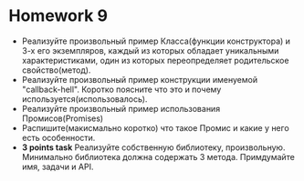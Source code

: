 <h1>
    Homework 9
</h1>

<ul>
    <li>
        Реализуйте произвольный пример Класса(функции конструктора) и 3-х его
        экземпляров, каждый из которых обладает уникальными характеристиками,
        один из которых переопределяет родительское свойство(метод).
    </li>
    <li>
        Реализуйте произвольный пример конструкции именуемой "callback-hell".
        Коротко поясните что это и почему используется(использовалось).
    </li>
    <li>
        Реализуйте произвольный пример использования Промисов(Promises)
    </li>
    <li>
        Распишите(макисмально коротко) что такое Промис и какие у него есть особенности.
    </li>
    <li>
        <strong>3 points task</strong> Реализуйте собственную библиотеку, произвольную. Минимально библиотека должна
        содержать 3 метода. Примдумайте имя, задачи и API.
    </li>
</ul>
